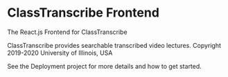 # ClassTranscribe Frontend

The React.js Frontend for ClassTranscribe

ClassTranscribe provides searchable transcribed video lectures. Copyright 2019-2020 University of Illinois, USA

See the Deployment project for more details and how to get started.
